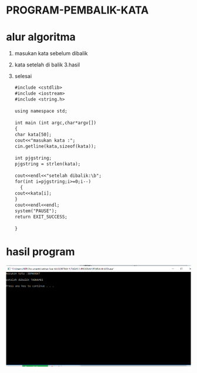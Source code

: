 # PROGRAM-PEMBALIK-KATA
# alur algoritma
 1. masukan kata sebelum dibalik
 2. kata setelah di balik
 3.hasil
 4. selesai
 
        #include <cstdlib>
        #include <iostream>
        #include <string.h>

        using namespace std;

        int main (int argc,char*argv[])
        {
        char kata[50];
        cout<<"masukan kata :";
        cin.getline(kata,sizeof(kata));

        int pjgstring;
        pjgstring = strlen(kata);

        cout<<endl<<"setelah dibalik:\b";
        for(int i=pjgstring;i>=0;i--)
          {
        cout<<kata[i];
        }
        cout<<endl<<endl;
        system("PAUSE");
        return EXIT_SUCCESS;

        }

# hasil program
![img](https://github.com/ekayuliaa11/PROGRAM-PEMBALIK-KATA/blob/master/pembalik%20kata.png?raw=true)
